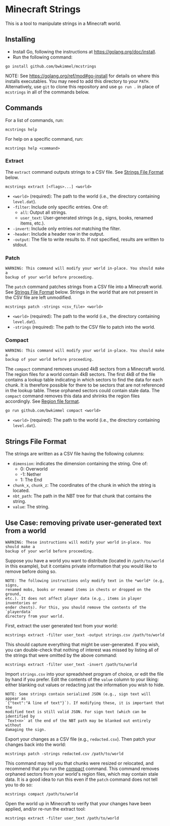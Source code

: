 Minecraft Strings
=================

This is a tool to manipulate strings in a Minecraft world.

## Installing

  - Install Go, following the instructions at https://golang.org/doc/install.
  - Run the following command:

```shell
go install github.com/bwkimmel/mcstrings
```

NOTE: See https://golang.org/ref/mod#go-install for details on where this
installs executables. You may need to add this directory to your `PATH`.
Alternatively, use `git` to clone this repository and use `go run .` in place
of `mcstrings` in all of the commands below.

## Commands

For a list of commands, run:

```
mcstrings help
```

For help on a specific command, run:

```
mcstrings help <command>
```

### Extract

The `extract` command outputs strings to a CSV file. See [Strings File
Format](#strings-file-format) below.

  `mcstrings extract [<flags>...] <world>`

  - `<world>` (required): The path to the world (i.e., the directory containing
    `level.dat`).
  - `-filter`: Include only specific entries. One of:
    - `all`: Output all strings.
    - `user_text`: User-generated strings (e.g., signs, books, renamed items,
      etc.).
  - `-invert`: Include only entries *not* matching the filter.
  - `-header`: Include a header row in the output.
  - `-output`: The file to write results to. If not specified, results are
                written to stdout.

### Patch

    WARNING: This command will modify your world in-place. You should make a
    backup of your world before proceeding.

The `patch` command patches strings from a CSV file into a Minecraft world.
See [Strings File Format](#strings-file-format) below. Strings in the world that
are not present in the CSV file are left unmodified.

  `mcstrings patch -strings <csv_file> <world>`

  - `<world>` (required): The path to the world (i.e., the directory containing
    `level.dat`).
  - `-strings` (required): The path to the CSV file to patch into the world.

### Compact

    WARNING: This command will modify your world in-place. You should make a
    backup of your world before proceeding.

The `compact` command removes unused 4kB sectors from a Minecraft world. The
region files for a world contain 4kB sectors. The first 4kB of the file contains
a lookup table indicating in which sectors to find the data for each chunk. It
is therefore possible for there to be sectors that are not referenced in the
lookup table. These orphaned sectors could contain stale data. The `compact`
command removes this data and shrinks the region files accordingly. See [Region
file format](https://minecraft.gamepedia.com/wiki/Region_file_format).

  `go run github.com/bwkimmel compact <world>`

  - `<world>` (required): The path to the world (i.e., the directory containing
    `level.dat`).

## Strings File Format

The strings are written as a CSV file having the following columns:

  - `dimension`: indicates the dimension containing the string. One of:
    -  0: Overworld
    - -1: Nether
    -  1: The End
  - `chunk_x`, `chunk_z`: The coordinates of the chunk in which the string is
    located.
  - `nbt_path`: The path in the NBT tree for that chunk that contains the string.
  - `value`: The string.

## Use Case: removing private user-generated text from a world

    WARNING: These instructions will modify your world in-place. You should make a
    backup of your world before proceeding.

Suppose you have a world you want to distribute (located in `/path/to/world` in
this example), but it contains private information that you would like to remove
before doing so.

    NOTE: The following instructions only modify text in the *world* (e.g, signs,
    renamed mobs, books or renamed items in chests or dropped on the ground,
    etc.). It does not affect player data (e.g., items in player inventories or
    ender chests). For this, you should remove the contents of the `playerdata`
    directory from your world.

First, extract the user generated text from your world:
  
```shell
mcstrings extract -filter user_text -output strings.csv /path/to/world
```

This should capture everything that might be user-generated. If you wish, you
can double-check that nothing of interest was missed by listing all of the
strings that were omitted by the above command:

```shell
mcstrings extract -filter user_text -invert /path/to/world
```

Import `strings.csv` into your spreadsheet program of choice, or edit the file
by hand if you prefer. Edit the contents of the `value` column to your liking:
either blanking out values or redacting just the information you wish to hide.

    NOTE: Some strings contain serialized JSON (e.g., sign text will appear as
    `{"text":"A line of text"}`). If modifying these, it is important that the
    modified text is still valid JSON. For sign text (which can be identified by
    `Text<n>` at the end of the NBT path may be blanked out entirely without
    damaging the sign.

Export your changes as a CSV file (e.g., `redacted.csv`). Then patch your
changes back into the world:

```shell
mcstrings patch -strings redacted.csv /path/to/world
```

This command may tell you that chunks were resized or relocated, and recommend
that you run the [compact](#compact) command. This command removes orphaned
sectors from your world's region files, which may contain stale data. It is a
good idea to run this even if the `patch` command does not tell you to do so:

```shell
mcstrings compact /path/to/world
```

Open the world up in Minecraft to verify that your changes have been applied,
and/or re-run the extract tool:

```shell
mcstrings extract -filter user_text /path/to/world
```
